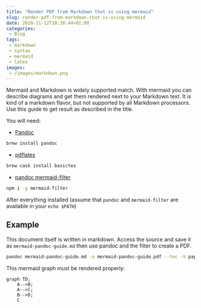 ```yaml
---
title: "Render PDF from Markdown that is using mermaid"
slug: render-pdf-from-markdown-that-is-using-mermaid
date: 2020-11-12T18:38:44+01:00
categories:
 - Blog
tags:
 - markdown
 - syntax
 - mermaid
 - latex
images:
 - /images/markdown.png
---
```


Mermaid and Markdown is widely supported match. With mermaid you can describe diagrams and get them rendered next to your Markdown text. It is kind of a markdown flavor, but not supported by all Markdown processors. Use this guide to get result as described in the title.

<!--more-->

You will need:

- [Pandoc](https://pandoc.org/installing.html)

```zsh
brew install pandoc
```

- [pdflatex](https://linux.die.net/man/1/pdflatex)

```zsh
brew cask install basictex
```

- [pandoc mermaid-filter](https://github.com/raghur/mermaid-filter)

```zsh
npm i -g mermaid-filter
```

After everything installed (assume that `pandoc` and `mermaid-filter` are
available in your `echo $PATH`)

## Example

This document itself is written in markdown. Access the source and save it as `mermaid-pandoc-guide.md` then use pandoc and the filter to create a PDF.

```zsh
pandoc mermaid-pandoc-guide.md -o mermaid-pandoc-guide.pdf --toc -V papersize:a4 --highlight-style pygments -N -V geometry:"top=2cm, bottom=1.5cm, left=2cm, right=2cm" -V toc-title:"Inhaltsverzeichnis"
```

This mermaid graph must be rendered properly:

```mermaid
graph TD;
    A-->B;
    A-->C;
    B-->D;
    C
```
